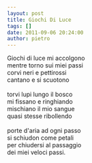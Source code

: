 ```yaml
---
layout: post
title: Giochi Di Luce
tags: []
date: 2011-09-06 20:24:00
author: pietro
---
```

<div dir="ltr" style="text-align: left">Giochi di luce mi accolgono<br/>mentre torno sui miei passi<br/>corvi neri e pettirossi<br/>cantano e si scuotono<br/><br/>torvi lupi lungo il bosco<br/>mi fissano e ringhiando<br/>mischiano il mio sangue<br/>quasi stesse ribollendo<br/><br/>porte d'aria ad ogni passo<br/>si schiudon come petali<br/>per chiudersi al passaggio<br/>dei miei veloci passi.<br/>
